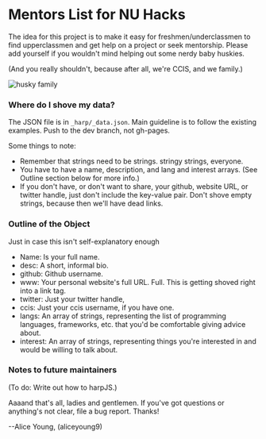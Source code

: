 # Mentors List for NU Hacks

The idea for this project is to make it easy for freshmen/underclassmen to
find upperclassmen and get help on a project or seek mentorship. Please add 
yourself if you wouldn't mind helping out some nerdy baby huskies.

(And you really shouldn't, because after all, we're CCIS, and we family.)

![husky family](http://i.imgur.com/K9JnwQb.jpg)

### Where do I shove my data?

The JSON file is in `_harp/_data.json`. Main guideline is to follow the existing examples. Push to the dev branch, not gh-pages.

Some things to note:
* Remember that strings need to be strings. stringy strings, everyone.
* You have to have a name, description, and lang and interest arrays. (See Outline section below for more info.)
* If you don't have, or don't want to share, your github, website URL, or twitter handle, just don't include the key-value pair. Don't shove empty strings, because then we'll have dead links.

### Outline of the Object

Just in case this isn't self-explanatory enough
 * Name: Is your full name.
 * desc: A short, informal bio.
 * github: Github username.
 * www: Your personal website's full URL. Full. This is getting shoved right into a link tag.
 * twitter: Just your twitter handle,
 * ccis: Just your ccis username, if you have one.
 * langs: An array of strings, representing the list of programming languages, frameworks, etc. that you'd be comfortable giving advice about.
 * interest: An array of strings, representing things you're interested in and would be willing to talk about.

### Notes to future maintainers

(To do: Write out how to harpJS.)

Aaaand that's all, ladies and gentlemen. If you've got questions or anything's not clear, file a bug report. Thanks!

--Alice Young, (aliceyoung9)
